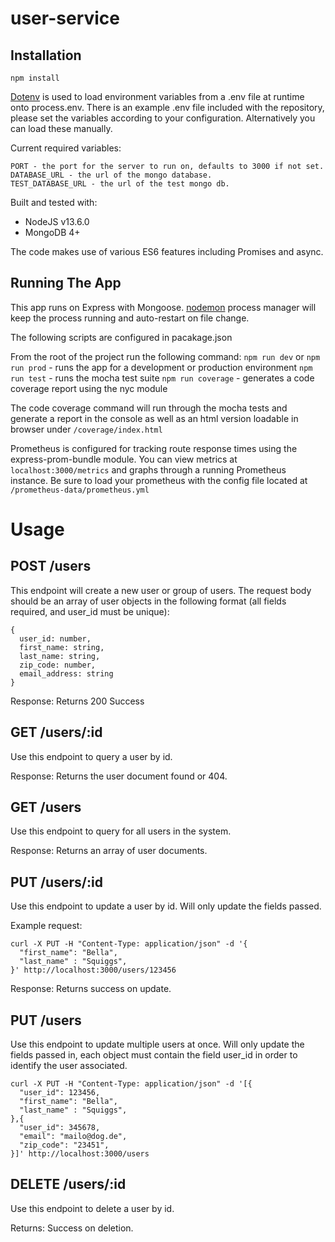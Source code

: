 # user-service

## Installation

 `npm install`
 
[Dotenv](https://www.npmjs.com/package/dotenv) is used to load environment variables from a .env file at runtime onto process.env. There is an example .env file included with the repository, please set the variables according to your configuration. Alternatively you can load these manually.
 
 Current required variables:
 ```
 PORT - the port for the server to run on, defaults to 3000 if not set.
 DATABASE_URL - the url of the mongo database. 
 TEST_DATABASE_URL - the url of the test mongo db. 
 ```
 
Built and tested with:
- NodeJS v13.6.0
- MongoDB 4+

The code makes use of various ES6 features including Promises and async.  

## Running The App

This app runs on Express with Mongoose. [nodemon](https://www.npmjs.com/package/nodemon) process manager will keep the process running and auto-restart on file change. 

The following scripts are configured in pacakage.json

From the root of the project run the following command:
 `npm run dev` or `npm run prod` - runs the app for a development or production environment
 `npm run test` - runs the mocha test suite
 `npm run coverage` - generates a code coverage report using the nyc module

The code coverage command will run through the mocha tests and generate a report in the console as well as an html version loadable in browser under `/coverage/index.html`

Prometheus is configured for tracking route response times using the express-prom-bundle module. You can view metrics at `localhost:3000/metrics` and graphs through a running Prometheus instance. Be sure to load your prometheus with the config file located at `/prometheus-data/prometheus.yml`

# Usage

## POST /users

This endpoint will create a new user or group of users. The request body should be an array of user objects in the following format (all fields required, and user_id must be unique): 

```
{
  user_id: number,
  first_name: string,
  last_name: string,
  zip_code: number,
  email_address: string
}

```

Response: Returns 200 Success 

## GET /users/:id

Use this endpoint to query a user by id. 

Response: Returns the user document found or 404.

## GET /users

Use this endpoint to query for all users in the system. 

Response: Returns an array of user documents.

## PUT /users/:id

Use this endpoint to update a user by id. Will only update the fields passed.

Example request:

```
curl -X PUT -H "Content-Type: application/json" -d '{
  "first_name": "Bella",
  "last_name" : "Squiggs",
}' http://localhost:3000/users/123456
```
Response: Returns success on update.

## PUT /users

Use this endpoint to update multiple users at once. Will only update the fields passed in, each object must contain the field user_id in order to identify the user associated.

```
curl -X PUT -H "Content-Type: application/json" -d '[{
  "user_id": 123456,
  "first_name": "Bella",
  "last_name" : "Squiggs",
},{
  "user_id": 345678,
  "email": "mailo@dog.de",
  "zip_code": "23451",
}]' http://localhost:3000/users
```

## DELETE /users/:id

Use this endpoint to delete a user by id. 

Returns: Success on deletion. 


